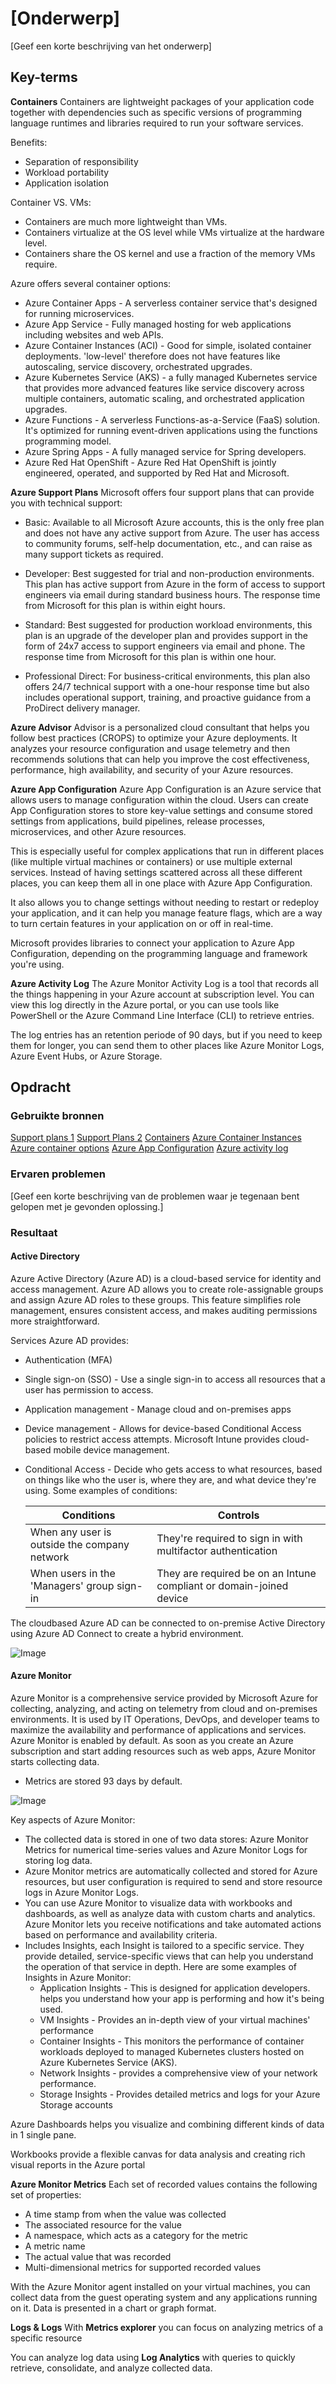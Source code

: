 # [Onderwerp]
[Geef een korte beschrijving van het onderwerp]

## Key-terms
**Containers**
Containers are lightweight packages of your application code together with dependencies such as specific versions of programming language runtimes and libraries required to run your software services.

Benefits:
- Separation of responsibility
- Workload portability
- Application isolation

Container VS. VMs:
- Containers are much more lightweight than VMs.
- Containers virtualize at the OS level while VMs virtualize at the hardware level.
- Containers share the OS kernel and use a fraction of the memory VMs require.

Azure offers several container options:
- Azure Container Apps - A serverless container service that's designed for running microservices.
- Azure App Service - Fully managed hosting for web applications including websites and web APIs. 
- Azure Container Instances (ACI) - Good for simple, isolated container deployments. 'low-level' therefore does not have features like autoscaling, service discovery, orchestrated upgrades.
- Azure Kubernetes Service (AKS) - a fully managed Kubernetes service that provides more advanced features like service discovery across multiple containers, automatic scaling, and orchestrated application upgrades.
- Azure Functions -  A serverless Functions-as-a-Service (FaaS) solution. It's optimized for running event-driven applications using the functions programming model.
- Azure Spring Apps - A fully managed service for Spring developers. 
- Azure Red Hat OpenShift - Azure Red Hat OpenShift is jointly engineered, operated, and supported by Red Hat and Microsoft.

**Azure Support Plans**
Microsoft offers four support plans that can provide you with technical support:

- Basic: Available to all Microsoft Azure accounts, this is the only free plan and does not have any active support from Azure. The user has access to community forums, self-help documentation, etc., and can raise as many support tickets as required.

- Developer: Best suggested for trial and non-production environments. This plan has active support from Azure in the form of access to support engineers via email during standard business hours. The response time from Microsoft for this plan is within eight hours.

- Standard: Best suggested for production workload environments, this plan is an upgrade of the developer plan and provides support in the form of 24x7 access to support engineers via email and phone. The response time from Microsoft for this plan is within one hour.

- Professional Direct: For business-critical environments, this plan also offers 24/7 technical support with a one-hour response time but also includes operational support, training, and proactive guidance from a ProDirect delivery manager.

**Azure Advisor**
Advisor is a personalized cloud consultant that helps you follow best practices (CROPS) to optimize your Azure deployments. It analyzes your resource configuration and usage telemetry and then recommends solutions that can help you improve the cost effectiveness, performance, high availability, and security of your Azure resources.


**Azure App Configuration**
Azure App Configuration is an Azure service that allows users to manage configuration within the cloud. Users can create App Configuration stores to store key-value settings and consume stored settings from applications, build pipelines, release processes, microservices, and other Azure resources.

This is especially useful for complex applications that run in different places (like multiple virtual machines or containers) or use multiple external services. Instead of having settings scattered across all these different places, you can keep them all in one place with Azure App Configuration.

It also allows you to change settings without needing to restart or redeploy your application, and it can help you manage feature flags, which are a way to turn certain features in your application on or off in real-time.

Microsoft provides libraries to connect your application to Azure App Configuration, depending on the programming language and framework you're using.

**Azure Activity Log**
The Azure Monitor Activity Log is a tool that records all the things happening in your Azure account at subscription level.
You can view this log directly in the Azure portal, or you can use tools like PowerShell or the Azure Command Line Interface (CLI) to retrieve entries.

The log entries has an retention periode of 90 days, but if you need to keep them for longer, you can send them to other places like Azure Monitor Logs, Azure Event Hubs, or Azure Storage.


## Opdracht
### Gebruikte bronnen
[Support plans 1](https://azure.microsoft.com/en-us/support/plans) 
[Support Plans 2](https://k21academy.com/microsoft-azure/az-900/az-900-azure-support-options/)
[Containers](https://cloud.google.com/learn/what-are-containers#:~:text=Containers%20are%20packages%20of%20software,on%20a%20developer's%20personal%20laptop.)
[Azure Container Instances](https://learn.microsoft.com/nl-nl/azure/container-instances/container-instances-overview)
[Azure container options](https://learn.microsoft.com/en-us/azure/container-apps/compare-options)
[Azure App Configuration](https://github.com/Azure/AppConfiguration)
[Azure activity log](https://learn.microsoft.com/en-us/azure/azure-monitor/essentials/activity-log?tabs=powershell)


### Ervaren problemen
[Geef een korte beschrijving van de problemen waar je tegenaan bent gelopen met je gevonden oplossing.]

### Resultaat
#### Active Directory

Azure Active Directory (Azure AD) is a cloud-based service for identity and access management.
Azure AD allows you to create role-assignable groups and assign Azure AD roles to these groups. This feature simplifies role management, ensures consistent access, and makes auditing permissions more straightforward.

Services Azure AD provides:
- Authentication (MFA)
- Single sign-on (SSO) - Use a single sign-in to access all resources that a user has permission to access.
- Application management - Manage cloud and on-premises apps
- Device management - Allows for device-based Conditional Access policies to restrict access attempts. 
Microsoft Intune provides cloud-based mobile device management.
- Conditional Access - Decide who gets access to what resources, based on things like who the user is, where they are, and what device they're using.
Some examples of conditions:

    |Conditions|Controls|
    |---|---|
    |When any user is outside the company network|They're required to sign in with multifactor authentication|
    |When users in the 'Managers' group sign-in|They are required be on an Intune compliant or domain-joined device|

The cloudbased Azure AD can be connected to on-premise Active Directory using Azure AD Connect to create a hybrid environment.

![Image](https://github.com/techgrounds/techgrounds-kaman/blob/main/00_includes/AZ-W6_screen02.png)


#### Azure Monitor
Azure Monitor is a comprehensive service provided by Microsoft Azure for collecting, analyzing, and acting on telemetry from cloud and on-premises environments. It is used by IT Operations, DevOps, and developer teams to maximize the availability and performance of applications and services.
Azure Monitor is enabled by default. As soon as you create an Azure subscription and start adding resources such as web apps, Azure Monitor starts collecting data.
- Metrics are stored 93 days by default.

![Image](https://github.com/techgrounds/techgrounds-kaman/blob/main/00_includes/AZ-W6_screen03.png)

Key aspects of Azure Monitor:

- The collected data is stored in one of two data stores: Azure Monitor Metrics for numerical time-series values and Azure Monitor Logs for storing log data.
- Azure Monitor metrics are automatically collected and stored for Azure resources, but user configuration is required to send and store resource logs in Azure Monitor Logs.
- You can use Azure Monitor to visualize data with workbooks and dashboards, as well as analyze data with custom charts and analytics. Azure Monitor lets you receive notifications and take automated actions based on performance and availability criteria.
- Includes Insights, each Insight is tailored to a specific service. They provide detailed, service-specific views that can help you understand the operation of that service in depth.
Here are some examples of Insights in Azure Monitor:
    - Application Insights - This is designed for application developers. helps you understand how your app is performing and how it's being used.
    - VM Insights - Provides an in-depth view of your virtual machines' performance
    - Container Insights - This monitors the performance of container workloads deployed to managed Kubernetes clusters hosted on Azure Kubernetes Service (AKS).
    - Network Insights - provides a comprehensive view of your network performance.
    - Storage Insights - Provides detailed metrics and logs for your Azure Storage accounts

Azure Dashboards helps you visualize and combining different kinds of data in 1 single pane.

Workbooks provide a flexible canvas for data analysis and creating rich visual reports in the Azure portal

**Azure Monitor Metrics**
Each set of recorded values contains the following set of properties:
- A time stamp from when the value was collected
- The associated resource for the value
- A namespace, which acts as a category for the metric
- A metric name
- The actual value that was recorded
- Multi-dimensional metrics for supported recorded values

With the Azure Monitor agent installed on your virtual machines, you can collect data from the guest operating system and any applications running on it. Data is presented in a chart or graph format.




**Logs & Logs**
With **Metrics explorer** you can focus on analyzing metrics of a specific resource

You can analyze log data using **Log Analytics** with queries to quickly retrieve, consolidate, and analyze collected data.
